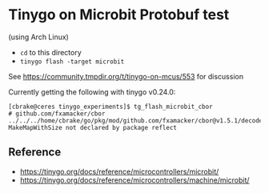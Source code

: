 # Tinygo on Microbit Protobuf test

(using Arch Linux)

- `cd` to this directory
- `tinygo flash -target microbit`

See https://community.tmpdir.org/t/tinygo-on-mcus/553 for discussion

Currently getting the following with tinygo v0.24.0:

```
[cbrake@ceres tinygo_experiments]$ tg_flash_microbit_cbor
# github.com/fxamacker/cbor
../../../home/cbrake/go/pkg/mod/github.com/fxamacker/cbor@v1.5.1/decode.go:566:17: MakeMapWithSize not declared by package reflect
```

## Reference

- https://tinygo.org/docs/reference/microcontrollers/microbit/
- https://tinygo.org/docs/reference/microcontrollers/machine/microbit/
